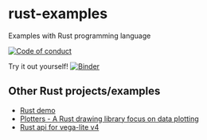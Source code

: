 # rust-examples

Examples with Rust programming language

[![Code of conduct](https://img.shields.io/badge/%E2%9D%A4%EF%B8%8F-code%20of%20conduct-blue)](CODE_OF_CONDUCT.md)

Try it out yourself!
[![Binder](https://mybinder.org/badge_logo.svg)](https://mybinder.org/v2/gh/annefou/rust-examples/HEAD)

## Other Rust projects/examples

- [Rust demo](https://github.com/dev-cafe/rust-demo)
- [Plotters - A Rust drawing library focus on data plotting](https://github.com/38/plotters)
- [Rust api for vega-lite v4](https://github.com/procyon-rs/vega_lite_4.rs)
